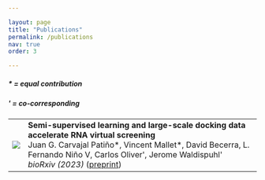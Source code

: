```yaml
---

layout: page
title: "Publications"
permalink: /publications
nav: true
order: 3

---
```


<head>

<style>
img {
border: 0px solid #787878;
    max-width: 200px;
    max-height: 130px;
}
#txt {
    font-size:11pt;
}

</style>
</head>

<h5>* = equal contribution</h5>
<h5>' = co-corresponding</h5>

<table>
  <tr>
    <td><img src="/assets/rnamigos2.png" id="fig"></td>
    <td><b>Semi-supervised learning and large-scale docking data accelerate RNA virtual screening</b><br>
	Juan G. Carvajal Pati&ntilde;o*, Vincent Mallet*, David Becerra, L. Fernando Ni&ntilde;o V, Carlos Oliver', Jerome Waldispuhl'<br>
	<i>bioRxiv (2023) </i> (<a href="https://www.biorxiv.org/content/10.1101/2023.11.23.568394v1.full.pdf+html">preprint</a>) </td>
  </tr>
</table>

<!--Other:-->

<!--* Ph.D. Comprehensive Exam Literature Review ([PDF]({{ site.url  }}/assets/review_cgo.pdf))-->
<!--* M.Sc. Thesis ([PDF]({{ site.url   }}/assets/msc_thesis.pdf))-->
